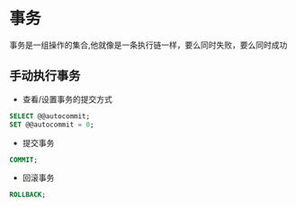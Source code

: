 # 事务

事务是一组操作的集合,他就像是一条执行链一样，要么同时失败，要么同时成功

## 手动执行事务

- 查看/设置事务的提交方式

```sql
SELECT @@autocommit;
SET @@autocommit = 0;
```

- 提交事务

```sql
COMMIT;
```

- 回滚事务

```sql
ROLLBACK;
```
